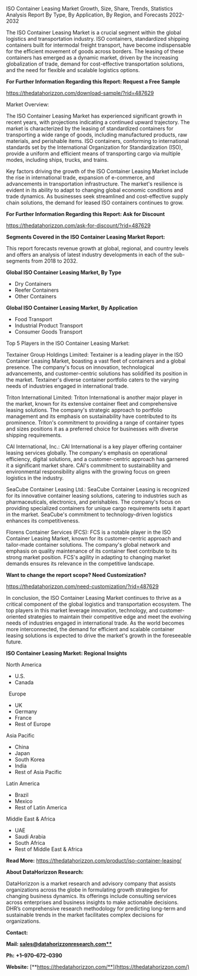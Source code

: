 ﻿ISO Container Leasing Market Growth, Size, Share, Trends, Statistics Analysis Report By Type, By Application, By Region, and Forecasts 2022-2032

The ISO Container Leasing Market is a crucial segment within the global logistics and transportation industry. ISO containers, standardized shipping containers built for intermodal freight transport, have become indispensable for the efficient movement of goods across borders. The leasing of these containers has emerged as a dynamic market, driven by the increasing globalization of trade, demand for cost-effective transportation solutions, and the need for flexible and scalable logistics options.

**For Further Information Regarding this Report: Request a Free Sample**	

<https://thedatahorizzon.com/download-sample/?rid=487629>

Market Overview:

The ISO Container Leasing Market has experienced significant growth in recent years, with projections indicating a continued upward trajectory. The market is characterized by the leasing of standardized containers for transporting a wide range of goods, including manufactured products, raw materials, and perishable items. ISO containers, conforming to international standards set by the International Organization for Standardization (ISO), provide a uniform and efficient means of transporting cargo via multiple modes, including ships, trucks, and trains.

Key factors driving the growth of the ISO Container Leasing Market include the rise in international trade, expansion of e-commerce, and advancements in transportation infrastructure. The market's resilience is evident in its ability to adapt to changing global economic conditions and trade dynamics. As businesses seek streamlined and cost-effective supply chain solutions, the demand for leased ISO containers continues to grow.

**For Further Information Regarding this Report: Ask for Discount**	

<https://thedatahorizzon.com/ask-for-discount/?rid=487629>

**Segments Covered in the ISO Container Leasing Market Report:**

This report forecasts revenue growth at global, regional, and country levels and offers an analysis of latest industry developments in each of the sub-segments from 2018 to 2032.

**Global ISO Container Leasing Market, By Type**

- Dry Containers
- Reefer Containers
- Other Containers

**Global ISO Container Leasing Market, By Application**

- Food Transport
- Industrial Product Transport
- Consumer Goods Transport

Top 5 Players in the ISO Container Leasing Market:

Textainer Group Holdings Limited: Textainer is a leading player in the ISO Container Leasing Market, boasting a vast fleet of containers and a global presence. The company's focus on innovation, technological advancements, and customer-centric solutions has solidified its position in the market. Textainer's diverse container portfolio caters to the varying needs of industries engaged in international trade.

Triton International Limited: Triton International is another major player in the market, known for its extensive container fleet and comprehensive leasing solutions. The company's strategic approach to portfolio management and its emphasis on sustainability have contributed to its prominence. Triton's commitment to providing a range of container types and sizes positions it as a preferred choice for businesses with diverse shipping requirements.

CAI International, Inc.: CAI International is a key player offering container leasing services globally. The company's emphasis on operational efficiency, digital solutions, and a customer-centric approach has garnered it a significant market share. CAI's commitment to sustainability and environmental responsibility aligns with the growing focus on green logistics in the industry.

SeaCube Container Leasing Ltd.: SeaCube Container Leasing is recognized for its innovative container leasing solutions, catering to industries such as pharmaceuticals, electronics, and perishables. The company's focus on providing specialized containers for unique cargo requirements sets it apart in the market. SeaCube's commitment to technology-driven logistics enhances its competitiveness.

Florens Container Services (FCS): FCS is a notable player in the ISO Container Leasing Market, known for its customer-centric approach and tailor-made container solutions. The company's global network and emphasis on quality maintenance of its container fleet contribute to its strong market position. FCS's agility in adapting to changing market demands ensures its relevance in the competitive landscape.

**Want to change the report scope? Need Customization?**

<https://thedatahorizzon.com/need-customization/?rid=487629>

In conclusion, the ISO Container Leasing Market continues to thrive as a critical component of the global logistics and transportation ecosystem. The top players in this market leverage innovation, technology, and customer-oriented strategies to maintain their competitive edge and meet the evolving needs of industries engaged in international trade. As the world becomes more interconnected, the demand for efficient and scalable container leasing solutions is expected to drive the market's growth in the foreseeable future.

**ISO Container Leasing Market: Regional Insights**

North America

- U.S.
- Canada

` `Europe

- UK
- Germany
- France
- Rest of Europe

Asia Pacific	

- China
- Japan
- South Korea
- India
- Rest of Asia Pacific

Latin America

- Brazil
- Mexico
- Rest of Latin America

Middle East & Africa

- UAE
- Saudi Arabia
- South Africa
- Rest of Middle East & Africa

**Read More:** <https://thedatahorizzon.com/product/iso-container-leasing/>

**About DataHorizzon Research:**

DataHorizzon is a market research and advisory company that assists organizations across the globe in formulating growth strategies for changing business dynamics. Its offerings include consulting services across enterprises and business insights to make actionable decisions. DHR’s comprehensive research methodology for predicting long-term and sustainable trends in the market facilitates complex decisions for organizations.

**Contact:**

**Mail: [sales@datahorizzonresearch.com**](mailto:sales@datahorizzonresearch.com)**

**Ph:** **+1–970–672–0390**

**Website:** [**https://thedatahorizzon.com/**](https://thedatahorizzon.com/)


